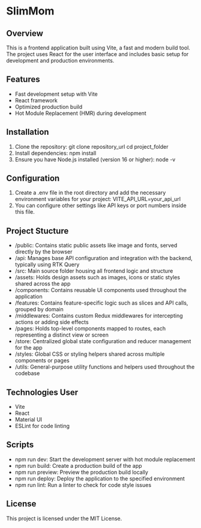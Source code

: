 # SlimMom

## Overview

This is a frontend application built using Vite, a fast and modern build tool. The project uses React for the user interface and includes basic setup for development and production environments.

## Features

- Fast development setup with Vite
- React framework
- Optimized production build
- Hot Module Replacement (HMR) during development

## Installation

1. Clone the repository:
   git clone repository_url
   cd project_folder
2. Install dependencies: npm install
3. Ensure you have Node.js installed (version 16 or higher):
   node -v

## Configuration

1. Create a .env file in the root directory and add the necessary environment variables for your project: VITE_API_URL=your_api_url
2. You can configure other settings like API keys or port numbers inside this file.

## Project Stucture

- /public: Contains static public assets like image and fonts, served directly by the browser
- /api: Manages base API configuration and integration with the backend, typically using RTK Query
- /src: Main source folder housing all frontend logic and structure
- /assets: Holds design assets such as images, icons or static styles shared across the app
- /components: Contains reusable UI components used throughout the application
- /features: Contains feature-specific logic such as slices and API calls, grouped by domain
- /middlewares: Contains custom Redux middlewares for intercepting actions or adding side effects
- /pages: Holds top-level components mapped to routes, each representing a distinct view or screen
- /store: Centralized global state configuration and reducer management for the app
- /styles: Global CSS or styling helpers shared across multiple components or pages
- /utils: General-purpose utility functions and helpers used throughout the codebase

## Technologies User

- Vite
- React
- Material UI
- ESLint for code linting

## Scripts

- npm run dev: Start the development server with hot module replacement
- npm run build: Create a production build of the app
- npm run preview: Preview the production build locally
- npm run deploy: Deploy the application to the specified environment
- npm run lint: Run a linter to check for code style issues

## License

This project is licensed under the MIT License.

